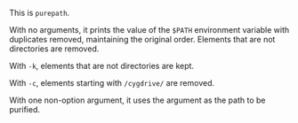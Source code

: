 This is `purepath`.

With no arguments, it prints the value of the `$PATH` environment
variable with duplicates removed, maintaining the original order.
Elements that are not directories are removed.

With `-k`, elements that are not directories are kept.

With `-c`, elements starting with `/cygdrive/` are removed.

With one non-option argument, it uses the argument as the path to be purified.

